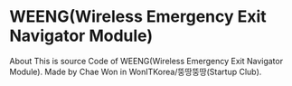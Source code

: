 # WEENG(Wireless Emergency Exit Navigator Module)
About
This is source Code of WEENG(Wireless Emergency Exit Navigator Module).
Made by Chae Won in WonITKorea/뚱땅뚱땅(Startup Club).
